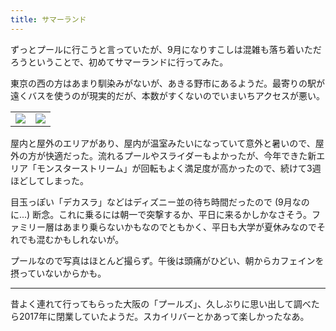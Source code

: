 ```yaml
---
title: サマーランド
---
```


ずっとプールに行こうと言っていたが、9月になりすこしは混雑も落ち着いただろうということで、初めてサマーランドに行ってみた。

東京の西の方はあまり馴染みがないが、あきる野市にあるようだ。最寄りの駅が遠くバスを使うのが現実的だが、本数がすくないのでいまいちアクセスが悪い。

<table>
  <tr>
    <td><img src="https://photos.old.apkas.net/medium/202409/20240914-095505.webp" /></td>
    <td><img src="https://photos.old.apkas.net/medium/202409/20240914-100721.webp" /></td>
  </tr>
</table>

屋内と屋外のエリアがあり、屋内が温室みたいになっていて意外と暑いので、屋外の方が快適だった。流れるプールやスライダーもよかったが、今年できた新エリア「モンスターストリーム」が回転もよく満足度が高かったので、続けて3週ほどしてしまった。

目玉っぽい「デカスラ」などはディズニー並の待ち時間だったので (9月なのに...) 断念。これに乗るには朝一で突撃するか、平日に来るかしかなさそう。ファミリー層はあまり乗らないかもなのでともかく、平日も大学が夏休みなのでそれでも混むかもしれないが。

プールなので写真はほとんど撮らず。午後は頭痛がひどい、朝からカフェインを摂っていないからかも。

---

昔よく連れて行ってもらった大阪の「プールズ」、久しぶりに思い出して調べたら2017年に閉業していたようだ。スカイリバーとかあって楽しかったなあ。

